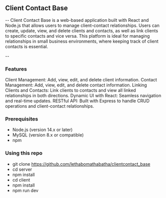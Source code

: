 ## Client Contact Base
--
Client Contact Base is a web-based application built with React and Node.js that allows users to manage client-contact relationships. Users can create, update, view, and delete clients and contacts, as well as link clients to specific contacts and vice versa. This platform is ideal for managing relationships in small business environments, where keeping track of client contacts is essential.

-- 

### Features
Client Management: Add, view, edit, and delete client information.
Contact Management: Add, view, edit, and delete contact information.
Linking Clients and Contacts: Link clients to contacts and view all linked relationships in both directions.
Dynamic UI with React: Seamless navigation and real-time updates.
RESTful API: Built with Express to handle CRUD operations and client-contact relationships.


### Prerequisites
- Node.js (version 14.x or later)
- MySQL (version 8.x or compatible)
- npm 

### Using this repo
- git clone https://github.com/lethabomathabatha/clientcontact_base
- cd server
- npm install
- cd client
- npm install
- npm run dev

